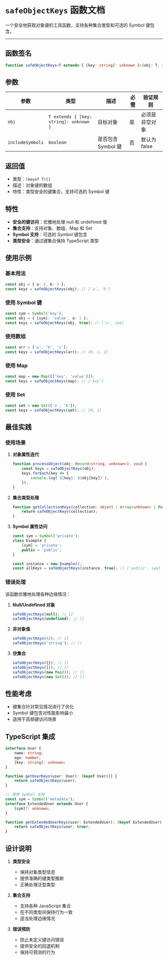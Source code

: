 # `safeObjectKeys` 函数文档

一个安全地获取对象键的工具函数，支持各种集合类型和可选的 Symbol 键包含。

---

## 函数签名

```typescript
function safeObjectKeys<T extends { [key: string]: unknown }>(obj: T, includeSymbols?: boolean): (keyof T)[];
```

## 参数

| 参数             | 类型                                   | 描述               | 必需 | 验证规则       |
| ---------------- | -------------------------------------- | ------------------ | ---- | -------------- |
| `obj`            | `T extends { [key: string]: unknown }` | 目标对象           | 是   | 必须是非空对象 |
| `includeSymbols` | `boolean`                              | 是否包含 Symbol 键 | 否   | 默认为 false   |

## 返回值

-   类型：`(keyof T)[]`
-   描述：对象键的数组
-   特性：类型安全的键集合，支持可选的 Symbol 键

## 特性

-   **安全的键访问**：优雅地处理 null 和 undefined 值
-   **集合支持**：支持对象、数组、Map 和 Set
-   **Symbol 支持**：可选的 Symbol 键包含
-   **类型安全**：通过键集合保持 TypeScript 类型

## 使用示例

### 基本用法

```typescript
const obj = { a: 1, b: 2 };
const keys = safeObjectKeys(obj); // ['a', 'b']
```

### 使用 Symbol 键

```typescript
const sym = Symbol('key');
const obj = { [sym]: 'value', a: 1 };
const keys = safeObjectKeys(obj, true); // ['a', sym]
```

### 使用数组

```typescript
const arr = ['a', 'b', 'c'];
const keys = safeObjectKeys(arr); // [0, 1, 2]
```

### 使用 Map

```typescript
const map = new Map([['key', 'value']]);
const keys = safeObjectKeys(map); // ['key']
```

### 使用 Set

```typescript
const set = new Set(['a', 'b']);
const keys = safeObjectKeys(set); // [0, 1]
```

## 最佳实践

### 使用场景

1. **对象属性迭代**

    ```typescript
    function processObject(obj: Record<string, unknown>): void {
        const keys = safeObjectKeys(obj);
        keys.forEach(key => {
            console.log(`${key}: ${obj[key]}`);
        });
    }
    ```

2. **集合类型处理**

    ```typescript
    function getCollectionKeys(collection: object | Array<unknown> | Map<unknown, unknown> | Set<unknown>): string[] {
        return safeObjectKeys(collection);
    }
    ```

3. **Symbol 属性访问**

    ```typescript
    const sym = Symbol('private');
    class Example {
        [sym] = 'private';
        public = 'public';
    }

    const instance = new Example();
    const allKeys = safeObjectKeys(instance, true); // ['public', sym]
    ```

### 错误处理

该函数优雅地处理各种边缘情况：

1. **Null/Undefined 对象**

    ```typescript
    safeObjectKeys(null); // []
    safeObjectKeys(undefined); // []
    ```

2. **非对象值**

    ```typescript
    safeObjectKeys(42); // []
    safeObjectKeys('string'); // []
    ```

3. **空集合**
    ```typescript
    safeObjectKeys({}); // []
    safeObjectKeys([]); // []
    safeObjectKeys(new Map()); // []
    safeObjectKeys(new Set()); // []
    ```

## 性能考虑

-   键集合针对常见情况进行了优化
-   Symbol 键包含对性能影响最小
-   适用于高频键访问场景

## TypeScript 集成

```typescript
interface User {
    name: string;
    age: number;
    [key: string]: unknown;
}

function getUserKeys(user: User): (keyof User)[] {
    return safeObjectKeys(user);
}

// 使用 Symbol 支持
const sym = Symbol('metadata');
interface ExtendedUser extends User {
    [sym]?: unknown;
}

function getExtendedUserKeys(user: ExtendedUser): (keyof ExtendedUser)[] {
    return safeObjectKeys(user, true);
}
```

## 设计说明

1. **类型安全**

    - 保持对象类型信息
    - 提供准确的键类型推断
    - 正确处理泛型类型

2. **集合支持**

    - 支持各种 JavaScript 集合
    - 在不同类型间保持行为一致
    - 适当处理边缘情况

3. **错误预防**
    - 防止未定义键访问错误
    - 提供安全的回退机制
    - 保持可预测的行为
